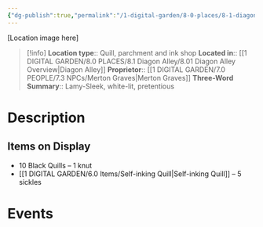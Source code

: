 ```yaml
---
{"dg-publish":true,"permalink":"/1-digital-garden/8-0-places/8-1-diagon-alley/8-1-14-amanuensis-quills/","tags":["#place","diagon-alley","shop"]}
---
```


[Location image here]
>[!info]
>**Location type**::  Quill, parchment and ink shop
>**Located in**:: [[1 DIGITAL GARDEN/8.0 PLACES/8.1 Diagon Alley/8.01 Diagon Alley Overview\|Diagon Alley]]
>**Proprietor**:: [[1 DIGITAL GARDEN/7.0 PEOPLE/7.3 NPCs/Merton Graves\|Merton Graves]]
>**Three-Word Summary**:: Lamy-Sleek, white-lit, pretentious 

# Description


## Items on Display
- 10 Black Quills – 1 knut
- [[1 DIGITAL GARDEN/6.0 Items/Self-inking Quill\|Self-inking Quill]] – 5 sickles

# Events


